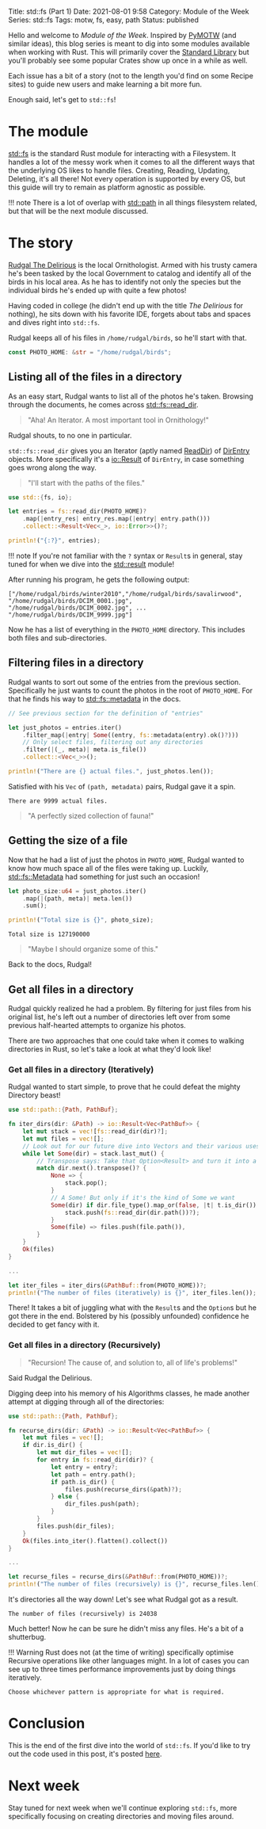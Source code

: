 Title: std::fs (Part 1)
Date: 2021-08-01 9:58
Category: Module of the Week
Series: std::fs
Tags: motw, fs, easy, path
Status: published

Hello and welcome to *Module of the Week*. Inspired by [PyMOTW](https://pymotw.com/3/) (and similar ideas), this blog series is meant to dig into some modules available when working with Rust. This will primarily cover the [Standard Library](https://doc.rust-lang.org/std/index.html#modules) but you'll probably see some popular Crates show up once in a while as well.

Each issue has a bit of a story (not to the length you'd find on some Recipe sites) to guide new users and make learning a bit more fun.

Enough said, let's get to `std::fs`!

<!-- more -->

# The module

[std::fs](https://doc.rust-lang.org/std/fs/index.html) is the standard Rust module for interacting with a Filesystem. It handles a lot of the messy work when it comes to all the different ways that the underlying OS likes to handle files. Creating, Reading, Updating, Deleting, it's all there! Not every operation is supported by every OS, but this guide will try to remain as platform agnostic as possible. 

!!! note
    There is a lot of overlap with [std::path](rdoc::std::path::index) in all things filesystem related, but that will be the next module discussed.
# The story

[Rudgal The Delirious](https://www.fantasynamegenerators.com/dnd-orc-names.php) is the local Ornithologist. Armed with his trusty camera he's been tasked by the local Government to catalog and identify all of the birds in his local area. As he has to identify not only the species but the individual birds he's ended up with quite a few photos!

Having coded in college (he didn't end up with the title *The Delirious* for nothing), he sits down with his favorite IDE, forgets about tabs and spaces and dives right into `std::fs`.

Rudgal keeps all of his files in `/home/rudgal/birds`, so he'll start with that.

``` rust
const PHOTO_HOME: &str = "/home/rudgal/birds";
```

## Listing all of the files in a directory

As an easy start, Rudgal wants to list all of the photos he's taken. Browsing through the documents, he comes across [std::fs::read_dir](rdoc>std::fs::fn.read_dir).

> "Aha! An Iterator. A most important tool in Ornithology!" 

Rudgal shouts, to no one in particular.

`std::fs::read_dir` gives you an Iterator (aptly named [ReadDir](rdoc>std::fs::struct.ReadDir)) of [DirEntry](rdoc>std::fs::struct.DirEntry) objects. More specifically it's a [io::Result](rdoc>std::io::type.Result) of `DirEntry`, in case something goes wrong along the way.

> "I'll start with the paths of the files."

``` rust
use std::{fs, io};

let entries = fs::read_dir(PHOTO_HOME)?
    .map(|entry_res| entry_res.map(|entry| entry.path()))
    .collect::<Result<Vec<_>, io::Error>>()?;

println!("{:?}", entries);
```

!!! note
    If you're not familiar with the `?` syntax or `Result`s in general, stay tuned for when we dive into the [std::result](rdoc>std::result::index) module!

After running his program, he gets the following output:

``` shell
["/home/rudgal/birds/winter2010","/home/rudgal/birds/savalirwood", "/home/rudgal/birds/DCIM_0001.jpg", "/home/rudgal/birds/DCIM_0002.jpg", ... "/home/rudgal/birds/DCIM_9999.jpg"]
```

Now he has a list of everything in the `PHOTO_HOME` directory. This includes both files and sub-directories.

## Filtering files in a directory

Rudgal wants to sort out some of the entries from the previous section. Specifically he just wants to count the photos in the root of `PHOTO_HOME`. For that he finds his way to [std::fs::metadata](rdoc>std::fs::fn.metadata) in the docs.

``` rust
// See previous section for the definition of "entries"

let just_photos = entries.iter()
    .filter_map(|entry| Some((entry, fs::metadata(entry).ok()?)))
    // Only select files, filtering out any directories
    .filter(|(_, meta)| meta.is_file())
    .collect::<Vec<_>>();

println!("There are {} actual files.", just_photos.len());
```

Satisfied with his `Vec` of `(path, metadata)` pairs, Rudgal gave it a spin.

``` shell
There are 9999 actual files.
```

> "A perfectly sized collection of fauna!"

## Getting the size of a file

Now that he had a list of just the photos in `PHOTO_HOME`, Rudgal wanted to know how much space all of the files were taking up. Luckily, [std::fs::Metadata](rdoc>std::fs::struct.Metadata) had something for just such an occasion!

``` rust
let photo_size:u64 = just_photos.iter()
    .map(|(path, meta)| meta.len())
    .sum();

println!("Total size is {}", photo_size);
```

``` shell
Total size is 127190000
```

> "Maybe I should organize some of this."

Back to the docs, Rudgal!

## Get all files in a directory

Rudgal quickly realized he had a problem. By filtering for just files from his original list, he's left out a number of directories left over from some previous half-hearted attempts to organize his photos.

There are two approaches that one could take when it comes to walking directories in Rust, so let's take a look at what they'd look like!

### Get all files in a directory (Iteratively)

Rudgal wanted to start simple, to prove that he could defeat the mighty Directory beast!

``` rust
use std::path::{Path, PathBuf};

fn iter_dirs(dir: &Path) -> io::Result<Vec<PathBuf>> {
    let mut stack = vec![fs::read_dir(dir)?];
    let mut files = vec![];
    // Look out for our future dive into Vectors and their various uses!
    while let Some(dir) = stack.last_mut() {
        // Transpose says: Take that Option<Result> and turn it into a Result<Option>!
        match dir.next().transpose()? {
            None => {
                stack.pop();
            }
            // A Some! But only if it's the kind of Some we want
            Some(dir) if dir.file_type().map_or(false, |t| t.is_dir()) => {
                stack.push(fs::read_dir(dir.path())?);
            }
            Some(file) => files.push(file.path()),
        }
    }
    Ok(files)
}

...

let iter_files = iter_dirs(&PathBuf::from(PHOTO_HOME))?;
println!("The number of files (iteratively) is {}", iter_files.len());
```

There! It takes a bit of juggling what with the `Result`s and the `Option`s but he got there in the end. Bolstered by his (possibly unfounded) confidence he decided to get fancy with it.

### Get all files in a directory (Recursively)

> "Recursion! The cause of, and solution to, all of life's problems!"

Said Rudgal the Delirious.

Digging deep into his memory of his Algorithms classes, he made another attempt at digging through all of the directories:

``` rust
use std::path::{Path, PathBuf};

fn recurse_dirs(dir: &Path) -> io::Result<Vec<PathBuf>> {
    let mut files = vec![];
    if dir.is_dir() {
        let mut dir_files = vec![];
        for entry in fs::read_dir(dir)? {
            let entry = entry?;
            let path = entry.path();
            if path.is_dir() {
                files.push(recurse_dirs(&path)?);
            } else {
                dir_files.push(path);
            }
        }
        files.push(dir_files);
    }
    Ok(files.into_iter().flatten().collect())
}

...

let recurse_files = recurse_dirs(&PathBuf::from(PHOTO_HOME))?;
println!("The number of files (recursively) is {}", recurse_files.len());
```

It's directories all the way down! Let's see what Rudgal got as a result.

``` shell
The number of files (recursively) is 24038
```

Much better! Now he can be sure he didn't miss any files. He's a bit of a shutterbug.

!!! Warning
    Rust does not (at the time of writing) specifically
    optimise Recursive operations like other languages might. In a lot of cases you can see up to three times performance improvements just by doing things iteratively.

    Choose whichever pattern is appropriate for what is required.

# Conclusion

This is the end of the first dive into the world of `std::fs`. If you'd like to try out the code used in this post, it's posted [here](example>std_fs_1.rs).

# Next week

Stay tuned for next week when we'll continue exploring `std::fs`, more specifically focusing on creating directories and moving files around.
